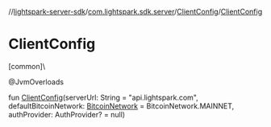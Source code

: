 //[lightspark-server-sdk](../../../index.md)/[com.lightspark.sdk.server](../index.md)/[ClientConfig](index.md)/[ClientConfig](-client-config.md)

# ClientConfig

[common]\

@JvmOverloads

fun [ClientConfig](-client-config.md)(serverUrl: String = &quot;api.lightspark.com&quot;, defaultBitcoinNetwork: [BitcoinNetwork](../../com.lightspark.sdk.server.model/-bitcoin-network/index.md) = BitcoinNetwork.MAINNET, authProvider: AuthProvider? = null)
